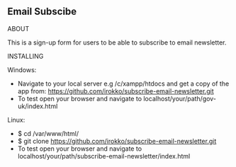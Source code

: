 ## Email Subscibe
ABOUT

This is a sign-up form for users to be able to subscribe to email newsletter.

INSTALLING

Windows:
* Navigate to your local server e.g /c/xampp/htdocs and get a copy of the app from:
https://github.com/irokko/subscribe-email-newsletter.git
* To test open your browser and navigate to localhost/your/path/gov-uk/index.html

Linux:
* $ cd /var/www/html/
* $ git clone https://github.com/irokko/subscribe-email-newsletter.git
* To test open your browser and navigate to localhost/your/path/subscribe-email-newsletter/index.html
